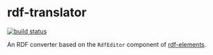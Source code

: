 # rdf-translator

[![build status](https://img.shields.io/github/actions/workflow/status/rdf-ext/rdf-translator/build.yaml)](https://github.com/rdf-ext/rdf-translator/actions/workflows/build.yaml)

An RDF converter based on the `RdfEditor` component of [rdf-elements](https://github.com/rdf-ext/rdf-elements).
